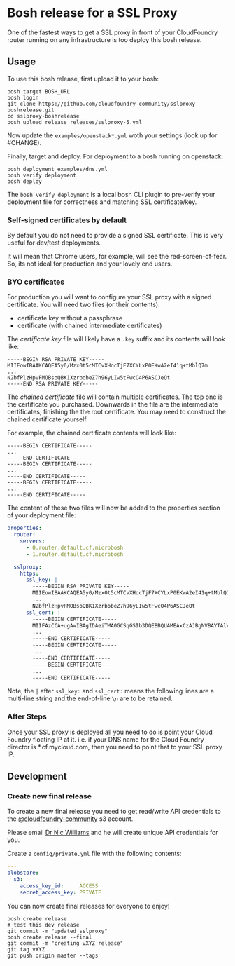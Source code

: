 # Bosh release for a SSL Proxy

One of the fastest ways to get a SSL proxy in front of your CloudFoundry router running on any infrastructure is too deploy this bosh release.

## Usage

To use this bosh release, first upload it to your bosh:

```
bosh target BOSH_URL
bosh login
git clone https://github.com/cloudfoundry-community/sslproxy-boshrelease.git
cd sslproxy-boshrelease
bosh upload release releases/sslproxy-5.yml
```

Now update the `examples/openstack*.yml` woth your settings (look up for #CHANGE).

Finally, target and deploy. For deployment to a bosh running on openstack:

```
bosh deployment examples/dns.yml
bosh verify deployment
bosh deploy
```

The `bosh verify deployment` is a local bosh CLI plugin to pre-verify your deployment file for correctness and matching SSL certificate/key.

### Self-signed certificates by default

By default you do not need to provide a signed SSL certificate. This is very useful for dev/test deployments.

It will mean that Chrome users, for example, will see the red-screen-of-fear. So, its not ideal for production and your lovely end users.

### BYO certificates

For production you will want to configure your SSL proxy with a signed certificate. You will need two files (or their contents):

* certificate key without a passphrase
* certificate (with chained intermediate certificates)

The *certificate key* file will likely have a `.key` suffix and its contents will look like:

```
-----BEGIN RSA PRIVATE KEY-----
MIIEowIBAAKCAQEA5y0/Mzx0t5cMTCvXHocTjF7XCYLxP0EKwA2eI41q+tMblQ7m
...
N2bfPlzHpvFMOBsoQBK1XzrbobeZ7h96yLIw5tFwcO4P6ASCJeQt
-----END RSA PRIVATE KEY-----
```

The *chained certificate* file will contain multiple certificates. The top one is the certificate you purchased. Downwards in the file are the intermediate certificates, finishing the the root certificate. You may need to construct the chained certificate yourself.

For example, the chained certificate contents will look like:

```
-----BEGIN CERTIFICATE-----
...
-----END CERTIFICATE-----
-----BEGIN CERTIFICATE-----
...
-----END CERTIFICATE-----
-----BEGIN CERTIFICATE-----
...
-----END CERTIFICATE-----
```

The content of these two files will now be added to the properties section of your deployment file:

``` yaml
properties:
  router:
    servers:
      - 0.router.default.cf.microbosh
      - 1.router.default.cf.microbosh

  sslproxy:
    https:
      ssl_key: |
        -----BEGIN RSA PRIVATE KEY-----
        MIIEowIBAAKCAQEA5y0/Mzx0t5cMTCvXHocTjF7XCYLxP0EKwA2eI41q+tMblQ7m
        ...
        N2bfPlzHpvFMOBsoQBK1XzrbobeZ7h96yLIw5tFwcO4P6ASCJeQt
      ssl_cert: |
        -----BEGIN CERTIFICATE-----
        MIIFAzCCA+ugAwIBAgIDAeiTMA0GCSqGSIb3DQEBBQUAMEAxCzAJBgNVBAYTAlVT
        ...
        -----END CERTIFICATE-----
        -----BEGIN CERTIFICATE-----
        ...
        -----END CERTIFICATE-----
        -----BEGIN CERTIFICATE-----
        ...
        -----END CERTIFICATE-----
```

Note, the `|` after `ssl_key:` and `ssl_cert:` means the following lines are a multi-line string and the end-of-line `\n` are to be retained.

### After Steps

Once your SSL proxy is deployed all you need to do is point your Cloud Foundry floating IP at it. i.e. if your DNS name for the Cloud Foundry director is *.cf.mycloud.com, then you need to point that to your SSL proxy IP.

## Development

### Create new final release

To create a new final release you need to get read/write API credentials to the [@cloudfoundry-community](https://github.com/cloudfoundry-community) s3 account.

Please email [Dr Nic Williams](mailto:&#x64;&#x72;&#x6E;&#x69;&#x63;&#x77;&#x69;&#x6C;&#x6C;&#x69;&#x61;&#x6D;&#x73;&#x40;&#x67;&#x6D;&#x61;&#x69;&#x6C;&#x2E;&#x63;&#x6F;&#x6D;) and he will create unique API credentials for you.

Create a `config/private.yml` file with the following contents:

``` yaml
---
blobstore:
  s3:
    access_key_id:     ACCESS
    secret_access_key: PRIVATE
```

You can now create final releases for everyone to enjoy!

```
bosh create release
# test this dev release
git commit -m "updated sslproxy"
bosh create release --final
git commit -m "creating vXYZ release"
git tag vXYZ
git push origin master --tags
```
